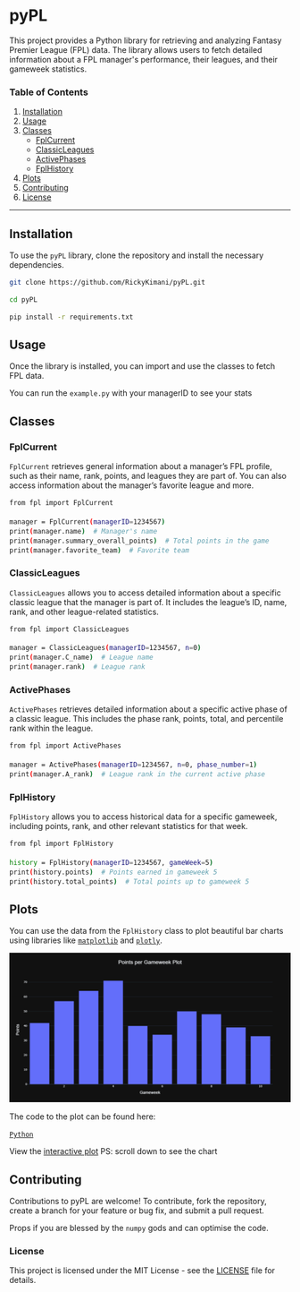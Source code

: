 # pyPL

This project provides a Python library for retrieving and analyzing Fantasy Premier League (FPL) data. The library allows users to fetch detailed information about a FPL manager's performance, their leagues, and their gameweek statistics.

### Table of Contents

1. [Installation](#installation)
2. [Usage](#usage)
3. [Classes](#classes)
   - [FplCurrent](#fplcurrent)
   - [ClassicLeagues](#classicleagues)
   - [ActivePhases](#activephases)
   - [FplHistory](#fplhistory)
4. [Plots](#plots)
5. [Contributing](#contributing)
6. [License](#license)

---

## **Installation**

To use the `pyPL` library, clone the repository and install the necessary dependencies.

```bash
git clone https://github.com/RickyKimani/pyPL.git
```

```bash
cd pyPL
```

```bash
pip install -r requirements.txt
```

## **Usage**

Once the library is installed, you can import and use the classes to fetch FPL data.

You can run the `example.py` with your managerID to see your stats

## **Classes**

### FplCurrent

`FplCurrent` retrieves general information about a manager’s FPL profile, such as their name, rank, points, and leagues they are part of. You can also access information about the manager’s favorite league and more.

```bash
from fpl import FplCurrent

manager = FplCurrent(managerID=1234567)
print(manager.name)  # Manager's name
print(manager.summary_overall_points)  # Total points in the game
print(manager.favorite_team)  # Favorite team
```

### ClassicLeagues

`ClassicLeagues` allows you to access detailed information about a specific classic league that the manager is part of. It includes the league’s ID, name, rank, and other league-related statistics.

```bash
from fpl import ClassicLeagues

manager = ClassicLeagues(managerID=1234567, n=0)
print(manager.C_name)  # League name
print(manager.rank)  # League rank
```

### ActivePhases

`ActivePhases` retrieves detailed information about a specific active phase of a classic league. This includes the phase rank, points, total, and percentile rank within the league.

```bash
from fpl import ActivePhases

manager = ActivePhases(managerID=1234567, n=0, phase_number=1)
print(manager.A_rank)  # League rank in the current active phase
```

### FplHistory

`FplHistory` allows you to access historical data for a specific gameweek, including points, rank, and other relevant statistics for that week.

```bash
from fpl import FplHistory

history = FplHistory(managerID=1234567, gameWeek=5)
print(history.points)  # Points earned in gameweek 5
print(history.total_points)  # Total points up to gameweek 5
```

## **Plots**

You can use the data from the `FplHistory` class to plot beautiful bar charts using libraries like [`matplotlib`](https://matplotlib.org) and [`plotly`](https://plotly.com/python/).

![Plot example](./plot-example/GWplot.png)

The code to the plot can be found here:

[`Python`](./plot-example/points-plot.py)

View the [interactive plot](https://rickykimani.github.io/fpl-plot/) PS: scroll down to see the chart


## **Contributing**

Contributions to pyPL are welcome! To contribute, fork the repository, create a branch for your feature or bug fix, and submit a pull request.

Props if you are blessed by the `numpy` gods and can optimise the code.

### **License**

This project is licensed under the MIT License - see the [LICENSE](LICENSE) file for details.
